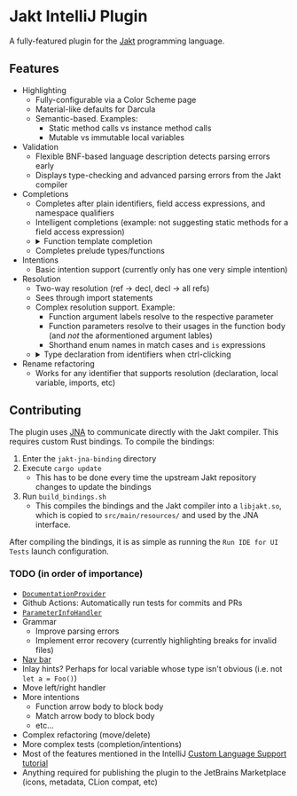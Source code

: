 # Jakt IntelliJ Plugin

A fully-featured plugin for the [Jakt](https://github.com/SerenityOS/jakt) programming language.

## Features

- Highlighting
    - Fully-configurable via a Color Scheme page
    - Material-like defaults for Darcula
    - Semantic-based. Examples:
        - Static method calls vs instance method calls
        - Mutable vs immutable local variables
- Validation
    - Flexible BNF-based language description detects parsing errors early
    - Displays type-checking and advanced parsing errors from the Jakt compiler
- Completions
    - Completes after plain identifiers, field access expressions, and namespace qualifiers
    - Intelligent completions (example: not suggesting static methods for a field access expression)
    - <details>
      <summary>Function template completion</summary>
      <img src="https://i.imgur.com/ruRKiDR.gif" />
      </details>
    - Completes prelude types/functions
- Intentions
    - Basic intention support (currently only has one very simple intention)
- Resolution
    - Two-way resolution (ref -> decl, decl -> all refs)
    - Sees through import statements
    - Complex resolution support. Example:
        - Function argument labels resolve to the respective parameter
        - Function parameters resolve to their usages in the function body (and _not_ the aformentioned argument lables)
        - Shorthand enum names in match cases and `is` expressions
    - <details>
      <summary>Type declaration from identifiers when ctrl-clicking</summary>
      <img src="https://i.imgur.com/AoIVqWF.gif" />
      </details>
- Rename refactoring
    - Works for any identifier that supports resolution (declaration, local variable, imports, etc)

## Contributing

The plugin uses [JNA](https://github.com/java-native-access/jna) to communicate directly with the Jakt compiler. This requires custom Rust bindings. To compile the bindings:

1. Enter the `jakt-jna-binding` directory
2. Execute `cargo update`
    - This has to be done every time the upstream Jakt repository changes to update the bindings
3. Run `build_bindings.sh`
    - This compiles the bindings and the Jakt compiler into a `libjakt.so`, which is copied to `src/main/resources/` and used by the JNA interface.

After compiling the bindings, it is as simple as running the `Run IDE for UI Tests` launch configuration.

### TODO (in order of importance)

- [`DocumentationProvider`](https://plugins.jetbrains.com/docs/intellij/documentation.html)
- Github Actions: Automatically run tests for commits and PRs
- [`ParameterInfoHandler`](https://plugins.jetbrains.com/docs/intellij/parameter-info.html)
- Grammar
    - Improve parsing errors
    - Implement error recovery (currently highlighting breaks for invalid files)
- [Nav bar](https://plugins.jetbrains.com/docs/intellij/navbar.html)
- Inlay hints? Perhaps for local variable whose type isn't obvious (i.e. not `let a = Foo()`)
- Move left/right handler
- More intentions
    - Function arrow body to block body
    - Match arrow body to block body
    - etc...
- Complex refactoring (move/delete)
- More complex tests (completion/intentions)
- Most of the features mentioned in the IntelliJ [Custom Language Support tutorial](https://plugins.jetbrains.com/docs/intellij/additional-minor-features.html)
- Anything required for publishing the plugin to the JetBrains Marketplace (icons, metadata, CLion compat, etc)
